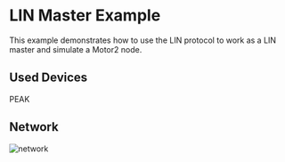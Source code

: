 # LIN Master Example

This example demonstrates how to use the LIN protocol to work as a LIN master and simulate a Motor2 node.

## Used Devices

PEAK

## Network

![network](./network.png)


